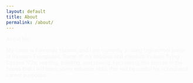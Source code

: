 ```yaml
---
layout: default
title: About
permalink: /about/
---
```

<p><font color= #F5F5F5>
About Me:

My name is Fahrenaz Hatami, and I am currently a rising highschool junior at Ransom Everglades. Some of my hobbies and interests include flying Cessna 172s, reading, painting, and rowing. I am taking this course in the hopes that I will learn some valuable skills that will be useful for school and career purposes.</font></p>

